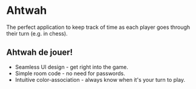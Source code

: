 # Ahtwah #
The perfect application to keep track of time as each player goes through their turn (e.g. in chess). 

## Ahtwah de jouer! ##

* Seamless UI design - get right into the game.
* Simple room code - no need for passwords.
* Intuitive color-association - always know when it's your turn to play.
